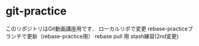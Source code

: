 # git-practice
このリポジトリはGit動画講座用です．
ローカルリポで変更
rebase-practiceブランチで更新（rebase-practice用）
rebase pull 用
stash練習(2nd変更)
